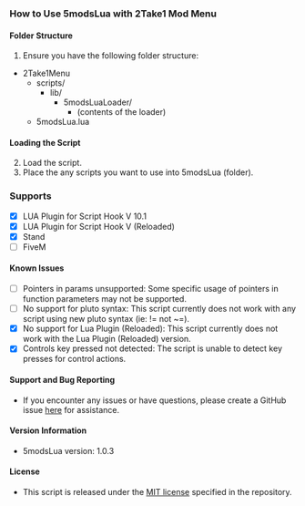 ### How to Use 5modsLua with 2Take1 Mod Menu
#### Folder Structure
1. Ensure you have the following folder structure:
- 2Take1Menu
  - scripts/
      - lib/
        - 5modsLuaLoader/
          - (contents of the loader)
  - 5modsLua.lua
 
#### Loading the Script
2. Load the script.
3. Place the any scripts you want to use into 5modsLua (folder).

### Supports
- [x] LUA Plugin for Script Hook V 10.1
- [x] LUA Plugin for Script Hook V (Reloaded)
- [x] Stand
- [ ] FiveM

#### Known Issues
- [ ] Pointers in params unsupported: Some specific usage of pointers in function parameters may not be supported.
- [ ] No support for pluto syntax: This script currently does not work with any script using new pluto syntax (ie: != not ~=).
- [x] No support for Lua Plugin (Reloaded): This script currently does not work with the Lua Plugin (Reloaded) version.
- [x] Controls key pressed not detected: The script is unable to detect key presses for control actions.

#### Support and Bug Reporting
- If you encounter any issues or have questions, please create a GitHub issue [here](https://github.com/Rimmuru/Gta5-Mods-Lua-Loader/issues) for assistance.

#### Version Information
- 5modsLua version: 1.0.3

#### License
- This script is released under the [MIT license](https://github.com/Rimmuru/Gta5-Mods-Lua-Loader/tree/main?tab=MIT-1-ov-file) specified in the repository.


